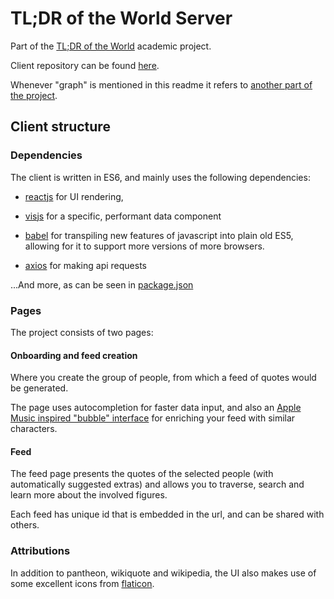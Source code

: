 # TL;DR of the World Server
Part of the [TL;DR of the World](https://tldrofthe.world) academic project.  

Client repository can be found [here](https://github.com/illBeRoy/famous-quote-feed-client).

Whenever "graph" is mentioned in this readme it refers to [another part of the project](https://github.com/illBeRoy/famous-quote-feed-data-explorer).

## Client structure

### Dependencies
The client is written in ES6, and mainly uses the following dependencies:

- [reactjs](https://facebook.github.io/react) for UI rendering,

- [visjs](http://visjs.org) for a specific, performant data component

- [babel](https://babeljs.io) for transpiling new features of javascript into plain old ES5, allowing for it to support more versions of more browsers.

- [axios](https://github.com/mzabriskie/axios) for making api requests

...And more, as can be seen in [package.json](/package.json)

### Pages
The project consists of two pages:

#### Onboarding and feed creation

Where you create the group of people, from which a feed of quotes would be generated.

The page uses autocompletion for faster data input, and also an [Apple Music inspired "bubble" interface](http://factmag-images.s3.amazonaws.com/wp-content/uploads/2015/07/apple-music-bubbles-040715.jpg) for enriching your feed with similar characters.

#### Feed

The feed page presents the quotes of the selected people (with automatically suggested extras) and allows you to traverse, search and learn more about the involved figures.

Each feed has unique id that is embedded in the url, and can be shared with others.

### Attributions

In addition to pantheon, wikiquote and wikipedia, the UI also makes use of some excellent icons from [flaticon](https://www.flaticon.com).
